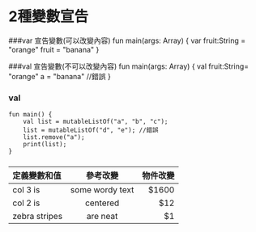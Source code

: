 # 2種變數宣告

###var 宣告變數(可以改變內容)
	fun main(args: Array<String>) {
	       var fruit:String =  "orange" 
	       fruit  = "banana" 
	}

###val 宣告變數(不可以改變內容)
	fun main(args: Array<String>) {
	        val fruit:String= "orange"
	        a = "banana" //錯誤
	}


### val 
	fun main() {
	    val list = mutableListOf("a", "b", "c");
	    list = mutableListOf("d", "e"); //錯誤
	    list.remove("a");
	    print(list);
	}
###
| 定義變數和值    | 參考改變          | 物件改變       |
|:------------- |:---------------:| -------------:|
| col 3 is      | some wordy text |         $1600 |
| col 2 is      | centered        |           $12 |
| zebra stripes | are neat        |            $1 |






